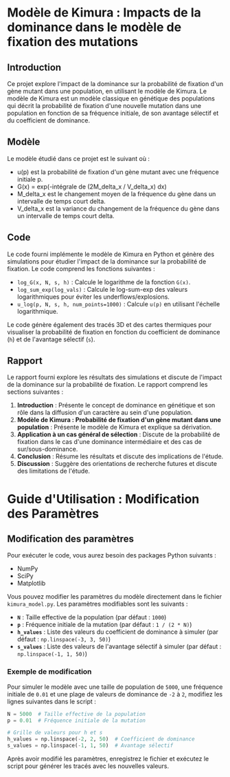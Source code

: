 # Modèle de Kimura : Impacts de la dominance dans le modèle de fixation des mutations

## Introduction

Ce projet explore l'impact de la dominance sur la probabilité de fixation d'un gène mutant dans une population, en utilisant le modèle de Kimura. Le modèle de Kimura est un modèle classique en génétique des populations qui décrit la probabilité de fixation d'une nouvelle mutation dans une population en fonction de sa fréquence initiale, de son avantage sélectif et du coefficient de dominance.

## Modèle

Le modèle étudié dans ce projet est le suivant où :

*   u(p) est la probabilité de fixation d'un gène mutant avec une fréquence initiale p.
*   G(x) = exp(-intégrale de (2M_delta_x / V_delta_x) dx)
*   M_delta_x est le changement moyen de la fréquence du gène dans un intervalle de temps court delta.
*   V_delta_x est la variance du changement de la fréquence du gène dans un intervalle de temps court delta.


## Code

Le code fourni implémente le modèle de Kimura en Python et génère des simulations pour étudier l'impact de la dominance sur la probabilité de fixation. Le code comprend les fonctions suivantes :

*   `log_G(x, N, s, h)` : Calcule le logarithme de la fonction `G(x)`.
*   `log_sum_exp(log_vals)` : Calcule le log-sum-exp des valeurs logarithmiques pour éviter les underflows/explosions.
*   `u_log(p, N, s, h, num_points=1000)` : Calcule `u(p)` en utilisant l'échelle logarithmique.

Le code génère également des tracés 3D et des cartes thermiques pour visualiser la probabilité de fixation en fonction du coefficient de dominance (`h`) et de l'avantage sélectif (`s`).

## Rapport

Le rapport fourni explore les résultats des simulations et discute de l'impact de la dominance sur la probabilité de fixation. Le rapport comprend les sections suivantes :

1. **Introduction** : Présente le concept de dominance en génétique et son rôle dans la diffusion d'un caractère au sein d'une population.
2. **Modèle de Kimura : Probabilité de fixation d'un gène mutant dans une population** : Présente le modèle de Kimura et explique sa dérivation.
3. **Application à un cas général de sélection** : Discute de la probabilité de fixation dans le cas d'une dominance intermédiaire et des cas de sur/sous-dominance.
4. **Conclusion** : Résume les résultats et discute des implications de l'étude.
5. **Discussion** : Suggère des orientations de recherche futures et discute des limitations de l'étude.


# Guide d'Utilisation : Modification des Paramètres

## Modification des paramètres

Pour exécuter le code, vous aurez besoin des packages Python suivants :

*   NumPy
*   SciPy
*   Matplotlib

Vous pouvez modifier les paramètres du modèle directement dans le fichier `kimura_model.py`. Les paramètres modifiables sont les suivants :

- **`N`** : Taille effective de la population (par défaut : `1000`)
- **`p`** : Fréquence initiale de la mutation (par défaut : `1 / (2 * N)`)
- **`h_values`** : Liste des valeurs du coefficient de dominance à simuler (par défaut : `np.linspace(-3, 3, 50)`)
- **`s_values`** : Liste des valeurs de l'avantage sélectif à simuler (par défaut : `np.linspace(-1, 1, 50)`)

### Exemple de modification

Pour simuler le modèle avec une taille de population de `5000`, une fréquence initiale de `0.01` et une plage de valeurs de dominance de `-2` à `2`, modifiez les lignes suivantes dans le script :

```python
N = 5000  # Taille effective de la population
p = 0.01  # Fréquence initiale de la mutation

# Grille de valeurs pour h et s
h_values = np.linspace(-2, 2, 50)  # Coefficient de dominance
s_values = np.linspace(-1, 1, 50)  # Avantage sélectif
```
Après avoir modifié les paramètres, enregistrez le fichier et exécutez le script pour générer les tracés avec les nouvelles valeurs.
